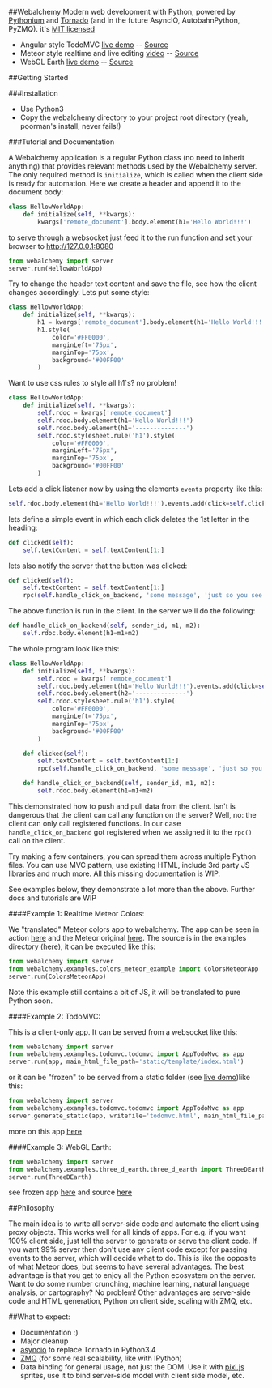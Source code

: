 ##Webalchemy
Modern web development with Python, powered by [Pythonium](https://github.com/pythonium/pythonium) and [Tornado](https://github.com/facebook/webalchemy.tornado) (and in the future AsyncIO, AutobahnPython, PyZMQ). it's [MIT licensed](LICENSE.txt)

- Angular style TodoMVC [live demo](http://skariel.org/webalchemy/todomvc.html) -- [Source](https://github.com/skariel/webalchemy/tree/master/webalchemy/examples/todomvc)
- Meteor style realtime and live editing [video](https://vimeo.com/74150054) -- [Source](https://github.com/skariel/webalchemy/blob/master/webalchemy/examples/colors_meteor_example.py)
- WebGL Earth [live demo](http://skariel.org/webalchemy/webglearth.html) -- [Source](https://github.com/skariel/webalchemy/blob/master/webalchemy/examples/three_d_earth/three_d_earth.py)

##Getting Started

###Installation

* Use Python3
* Copy the webalchemy directory to your project root directory (yeah, poorman's install, never fails!)

###Tutorial and Documentation

A Webalchemy application is a regular Python class (no need to inherit anything) that provides relevant methods used by the Webalchemy server.
The only required method is `initialize`, which is called when the client side is ready for automation. Here we create a header and
append it to the document body:

```python
class HellowWorldApp:
    def initialize(self, **kwargs):
        kwargs['remote_document'].body.element(h1='Hello World!!!')
```

to serve through a websocket just feed it to the run function and set your browser to http://127.0.0.1:8080

```python
from webalchemy import server
server.run(HellowWorldApp)
```

Try to change the header text content and save the file, see how the client changes accordingly. Lets put some style:

```Python
class HellowWorldApp:
    def initialize(self, **kwargs):
        h1 = kwargs['remote_document'].body.element(h1='Hello World!!!')
        h1.style(
            color='#FF0000',
            marginLeft='75px',
            marginTop='75px',
            background='#00FF00'
        )
```

Want to use css rules to style all h1`s? no problem!

```Python
class HellowWorldApp:
    def initialize(self, **kwargs):
        self.rdoc = kwargs['remote_document']
        self.rdoc.body.element(h1='Hello World!!!')
        self.rdoc.body.element(h1='--------------')
        self.rdoc.stylesheet.rule('h1').style(
            color='#FF0000',
            marginLeft='75px',
            marginTop='75px',
            background='#00FF00'
        )
```

Lets add a click listener now by using the elements `events` property like this:

 ```Python
self.rdoc.body.element(h1='Hello World!!!').events.add(click=self.clicked, translate=True)
 ```

lets define a simple event in which each click deletes the 1st letter in the heading:

```Python
def clicked(self):
    self.textContent = self.textContent[1:]
```

lets also notify the server that the button was clicked:

```Python
def clicked(self):
    self.textContent = self.textContent[1:]
    rpc(self.handle_click_on_backend, 'some message', 'just so you see how to pass paramaters')
```

The above function is run in the client. In the server we'll do the following:

```Python
def handle_click_on_backend(self, sender_id, m1, m2):
    self.rdoc.body.element(h1=m1+m2)
```

The whole program look like this:

```Python
class HellowWorldApp:
    def initialize(self, **kwargs):
        self.rdoc = kwargs['remote_document']
        self.rdoc.body.element(h1='Hello World!!!').events.add(click=self.clicked, translate=True)
        self.rdoc.body.element(h2='--------------')
        self.rdoc.stylesheet.rule('h1').style(
            color='#FF0000',
            marginLeft='75px',
            marginTop='75px',
            background='#00FF00'
        )

    def clicked(self):
        self.textContent = self.textContent[1:]
        rpc(self.handle_click_on_backend, 'some message', 'just so you see how to pass paramaters')

    def handle_click_on_backend(self, sender_id, m1, m2):
        self.rdoc.body.element(h1=m1+m2)
```

This demonstrated how to push and pull data from the client. Isn't is dangerous that the client can call any function on the server?
Well, no: the client can only call registered functions. In our case `handle_click_on_backend` got registered when we assigned it to the `rpc()` call on the client.

Try making a few containers, you can spread them across multiple Python files.
You can use MVC pattern, use existing HTML, include 3rd party JS libraries and much more. All this missing documentation is WIP.

See examples below, they demonstrate a lot more than the above. Further docs and tutorials are WIP

####Example 1: Realtime Meteor Colors:

We "translated" Meteor colors app to webalchemy. The app can be seen in action [here](https://vimeo.com/74150054) and the Meteor original [here](http://www.meteor.com/screencast). The source is in the examples directory ([here](https://github.com/skariel/webalchemy/blob/master/webalchemy/examples/colors_meteor_example.py)), it can be executed like this:

```python
from webalchemy import server
from webalchemy.examples.colors_meteor_example import ColorsMeteorApp
server.run(ColorsMeteorApp)
```

Note this example still contains a bit of JS, it will be translated to pure Python soon.

####Example 2: TodoMVC:

This is a client-only app. It can be served from a websocket like this:

```python
from webalchemy import server
from webalchemy.examples.todomvc.todomvc import AppTodoMvc as app
server.run(app, main_html_file_path='static/template/index.html')
```

or it can be "frozen" to be served from a static folder (see [live demo](http://skariel.org/webalchemy/todomvc.html))like this:

```Python
from webalchemy import server
from webalchemy.examples.todomvc.todomvc import AppTodoMvc as app
server.generate_static(app, writefile='todomvc.html', main_html_file_path='static/template/index.html')
```

more on this app [here](https://github.com/skariel/webalchemy/tree/master/webalchemy/examples/todomvc)

####Example 3: WebGL Earth:

```python
from webalchemy import server
from webalchemy.examples.three_d_earth.three_d_earth import ThreeDEarth
server.run(ThreeDEarth)
```

see frozen app [here](http://skariel.org/webalchemy/webglearth.html) and source [here](https://github.com/skariel/webalchemy/blob/master/webalchemy/examples/three_d_earth/three_d_earth.py)

##Philosophy

The main idea is to write all server-side code and automate the client using proxy objects. This works well for all kinds of apps. For e.g. if you want 100% client side, just tell the server to generate or serve the client code. If you want 99% server then don't use any client code except for passing events to the server, which will decide what to do.
This is like the opposite of what Meteor does, but seems to have several advantages. The best advantage is that you get to enjoy all the Python ecosystem on the server. Want to do some number crunching, machine learning, natural language analysis, or cartography? No problem! Other advantages are server-side code and HTML generation, Python on client side, scaling with ZMQ, etc.

##What to expect:

- Documentation :)
- Major cleanup
- [asyncio](http://docs.python.org/3.4/library/asyncio.html) to replace Tornado in Python3.4
- [ZMQ](http://zeromq.org/) (for some real scalability, like with IPython)
- Data binding for general usage, not just the DOM. Use it with [pixi.js](https://github.com/GoodBoyDigital/pixi.js/) sprites, use it to bind server-side model with client side model, etc.

